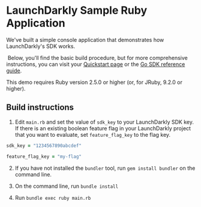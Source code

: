# LaunchDarkly Sample Ruby Application 

We've built a simple console application that demonstrates how LaunchDarkly's SDK works.

 Below, you'll find the basic build procedure, but for more comprehensive instructions, you can visit your [Quickstart page](https://app.launchdarkly.com/quickstart#/) or the [Go SDK reference guide](https://docs.launchdarkly.com/sdk/server-side/go).

This demo requires Ruby version 2.5.0 or higher (or, for JRuby, 9.2.0 or higher).

## Build instructions 

1. Edit `main.rb` and set the value of `sdk_key` to your LaunchDarkly SDK key. If there is an existing boolean feature flag in your LaunchDarkly project that you want to evaluate, set `feature_flag_key` to the flag key.

```ruby
sdk_key = "1234567890abcdef"

feature_flag_key = "my-flag"
```

2. If you have not installed the `bundler` tool, run `gem install bundler` on the command line.

3. On the command line, run `bundle install`

4. Run `bundle exec ruby main.rb`
